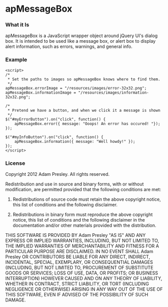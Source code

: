 # apMessageBox

### What it Is
apMessageBox is a JavaScript wrapper object around jQuery UI's dialog box. It is
intended to be used like a message box, or alert box to display alert information,
such as errors, warnings, and general info.


### Example
```
<script>
/*
 * Set the paths to images so apMessageBox knows where to find them.
 */
apMessageBox.errorImage = "/resources/images/error-32x32.png";
apMessageBox.informationImage = "/resources/images/information-32x32.png";

/*
 * Pretend we have a button, and when we click it a message is shown
 */
$("#myErrorButton").on("click", function() {
	apMessageBox.error({ message: "Ooops! An error has occured! "});
});

$("#myInfoButton").on("click", function() {
	apMessageBox.information({ message: "Well howdy!" });
});
</script>
```


### License
Copyright 2012 Adam Presley. All rights reserved.

Redistribution and use in source and binary forms, with or without
modification, are permitted provided that the following conditions are met:

1. Redistributions of source code must retain the above copyright notice, this
   list of conditions and the following disclaimer.

2. Redistributions in binary form must reproduce the above copyright notice,
   this list of conditions and the following disclaimer in the documentation
   and/or other materials provided with the distribution.

THIS SOFTWARE IS PROVIDED BY Adam Presley "AS IS" AND ANY EXPRESS OR IMPLIED
WARRANTIES, INCLUDING, BUT NOT LIMITED TO, THE IMPLIED WARRANTIES OF
MERCHANTABILITY AND FITNESS FOR A PARTICULAR PURPOSE ARE DISCLAIMED. IN NO
EVENT SHALL Adam Presley OR CONTRIBUTORS BE LIABLE FOR ANY DIRECT, INDIRECT,
INCIDENTAL, SPECIAL, EXEMPLARY, OR CONSEQUENTIAL DAMAGES (INCLUDING, BUT NOT
LIMITED TO, PROCUREMENT OF SUBSTITUTE GOODS OR SERVICES; LOSS OF USE, DATA, OR
PROFITS; OR BUSINESS INTERRUPTION) HOWEVER CAUSED AND ON ANY THEORY OF
LIABILITY, WHETHER IN CONTRACT, STRICT LIABILITY, OR TORT (INCLUDING NEGLIGENCE
OR OTHERWISE) ARISING IN ANY WAY OUT OF THE USE OF THIS SOFTWARE, EVEN IF
ADVISED OF THE POSSIBILITY OF SUCH DAMAGE.
